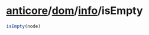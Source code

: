 # [anticore](../../../../../#reference)/[dom](../../#reference)/[info](../#reference)/<a name="reference">isEmpty</a>

```js
isEmpty(node)
```